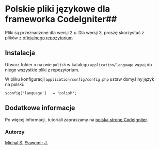 ﻿# Polskie pliki językowe dla frameworka CodeIgniter##

Pliki są przeznaczone dla wersji 2.x. Dla wersji 3, proszę skorzystać z plików z [oficjalnego repozytorium](https://github.com/bcit-ci/codeigniter3-translations)

## Instalacja ##

Utworz folder o nazwie ``polish`` w katalogu ``application/language`` wgraj do niego wszystkie pliki z repozytorium.

W pliku konfiguracji ``application/config/config.php`` ustaw domyślny język na polski:

``$config['language']	= 'polish';``

## Dodatkowe informacje ##

Po więcej informacji, tutoriali zapraszamy na [polską stronę CodeIgniter](http://www.codeigniter.org.pl/ "CodeIgniter Polska").

### Autorzy ###

[Michal Ś.](https://github.com/michalsn)
[Sławomir J.](https://github.com/slav123)
